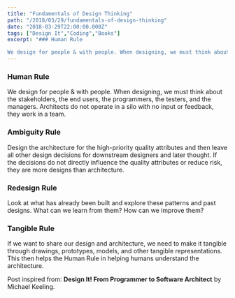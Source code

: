 ```yaml
---
title: "Fundamentals of Design Thinking"
path: "/2018/03/29/fundamentals-of-design-thinking"
date: "2018-03-29T22:00:00.000Z"
tags: ["Design It","Coding","Books"]
excerpt: "### Human Rule

We design for people & with people. When designing, we must think about the stakeholders, the end users, the programmers, the testers, and the managers. Architects do not operate in a..."
---
```


### Human Rule

We design for people & with people. When designing, we must think about the stakeholders, the end users, the programmers, the testers, and the managers. Architects do not operate in a silo with no input or feedback, they work in a team.

### Ambiguity Rule

Design the architecture for the high-priority quality attributes and then leave all other design decisions for downstream designers and later thought. If the decisions do not directly influence the quality attributes or reduce risk, they are more designs than architecture.

### Redesign Rule

Look at what has already been built and explore these patterns and past designs. What can we learn from them? How can we improve them?

### Tangible Rule

If we want to share our design and architecture, we need to make it tangible through drawings, prototypes, models, and other tangible representations. This then helps the Human Rule in helping humans understand the architecture.


Post inspired from: **Design It! From Programmer to Software Architect** by Michael Keeling.
